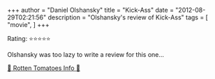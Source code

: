 +++
author = "Daniel Olshansky"
title = "Kick-Ass"
date = "2012-08-29T02:21:56"
description = "Olshansky's review of Kick-Ass"
tags = [
    "movie",
]
+++

Rating: ⭐⭐⭐⭐⭐

Olshansky was too lazy to write a review for this one...

[🍅 Rotten Tomatoes Info 🍅](https://www.rottentomatoes.com//m/1217700-kick_ass)